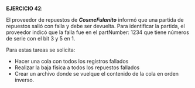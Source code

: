 __EJERCICIO 42__:

El proveedor de repuestos de __*CosmeFulanito*__ informó que una partida de repuestos salió con falla y debe ser devuelta. Para identificar la partida, el proveedor indicó que la falla fue en el partNumber: 1234 que tiene números de serie con el bit 3 y 5 en 1.

Para estas tareas se solicita:

- Hacer una cola con todos los registros fallados
- Realizar la baja física a todos los repuestos fallados 
- Crear un archivo donde se vuelque el contenido de la cola en orden inverso.